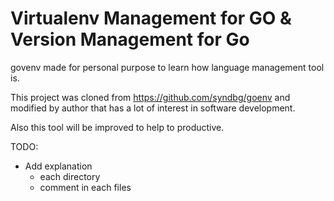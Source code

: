 
# Virtualenv Management for GO  & Version Management for Go 

govenv made for personal purpose to learn how language management tool is.

This project was cloned from https://github.com/syndbg/goenv and modified by author that has a lot of interest in software development.

Also this tool will be improved to help to productive.

TODO:
- Add explanation
  - each directory
  - comment in each files
